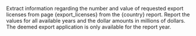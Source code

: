 Extract information regarding the number and value of requested export licenses from page {export_licenses} from the {country} report. Report the values for all available years and the dollar amounts in millions of dollars. The deemed export application is only available for the report year.